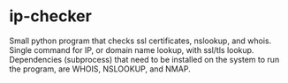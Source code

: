 # ip-checker
Small python program that checks ssl certificates, nslookup, and whois. Single command for IP, or domain name lookup, with ssl/tls lookup.
Dependencies (subprocess) that need to be installed on the system to run the program, are WHOIS, NSLOOKUP, and NMAP. 
